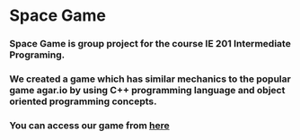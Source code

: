 # Space Game

### Space Game is group project for the course IE 201 Intermediate Programing.
### We created a game which has similar mechanics to the popular game agar.io by using C++ programming language and object oriented programming concepts.

### You can access our game from [here](files2/SpaceGame)